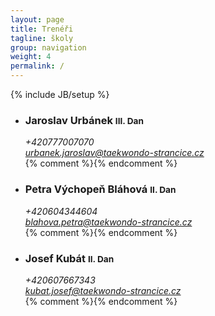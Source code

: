 ```yaml
---
layout: page
title: Trenéři
tagline: školy
group: navigation
weight: 4
permalink: /
---
```

{% include JB/setup %}

<div class="row-fluid">
	<ul class="thumbnails">
	  <li class="span4">
		<div class="thumbnail">
		  <div class="caption">
			<h3>Jaroslav Urbánek <small>III. Dan</small></h3>
			<address>
				+420777007070<br>
				<a href="mailto:urbanek.jaroslav@taekwondo-strancice.cz">urbanek.jaroslav@taekwondo-strancice.cz</a>
			</address>
			{% comment %}<!--
			<a href="jaroslav-urbanek/" class="btn">Více informací</a>
			-->{% endcomment %}
		  </div>
		</div>
	  </li>
	  <li class="span4">
		<div class="thumbnail">
		  <div class="caption">
			<h3>Petra Výchopeň Bláhová <small>II. Dan</small></h3>
			<address>
				+420604344604<br>
				<a href="mailto:blahova.petra@taekwondo-strancice.cz">blahova.petra@taekwondo-strancice.cz</a>
			</address>
			{% comment %}<!--
			<a href="petra-vychopen-blahova/" class="btn">Více informací</a>
			-->{% endcomment %}
		  </div>
		</div>
	  </li>
	  <li class="span4">
		<div class="thumbnail">
		  <div class="caption">
			<h3>Josef Kubát <small>II. Dan</small></h3>
			<address>
				+420607667343<br>
				<a href="mailto:kubat.josef@taekwondo-strancice.cz">kubat.josef@taekwondo-strancice.cz</a>
			</address>
			{% comment %}<!--
			<a href="josef-kubat/" class="btn">Více informací</a>
			-->{% endcomment %}
		  </div>
		</div>
	  </li>
	</ul>
</div>
